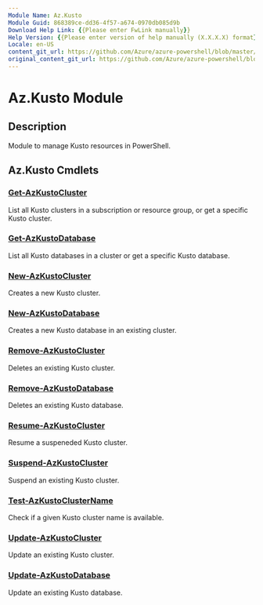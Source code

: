 ```yaml
---
Module Name: Az.Kusto
Module Guid: 868389ce-dd36-4f57-a674-0970db085d9b
Download Help Link: {{Please enter FwLink manually}}
Help Version: {{Please enter version of help manually (X.X.X.X) format}}
Locale: en-US
content_git_url: https://github.com/Azure/azure-powershell/blob/master/src/Kusto/Kusto/help/Az.Kusto.md
original_content_git_url: https://github.com/Azure/azure-powershell/blob/master/src/Kusto/Kusto/help/Az.Kusto.md
---
```


# Az.Kusto Module
## Description
Module to manage Kusto resources in PowerShell.

## Az.Kusto Cmdlets
### [Get-AzKustoCluster](Get-AzKustoCluster.md)
List all Kusto clusters in a subscription or resource group, or get a specific Kusto cluster.

### [Get-AzKustoDatabase](Get-AzKustoDatabase.md)
List all Kusto databases in a cluster or get a specific Kusto database.

### [New-AzKustoCluster](New-AzKustoCluster.md)
Creates a new Kusto cluster.

### [New-AzKustoDatabase](New-AzKustoDatabase.md)
Creates a new Kusto database in an existing cluster.

### [Remove-AzKustoCluster](Remove-AzKustoCluster.md)
Deletes an existing Kusto cluster.

### [Remove-AzKustoDatabase](Remove-AzKustoDatabase.md)
Deletes an existing Kusto database.

### [Resume-AzKustoCluster](Resume-AzKustoCluster.md)
Resume a suspeneded Kusto cluster.

### [Suspend-AzKustoCluster](Suspend-AzKustoCluster.md)
Suspend an existing Kusto cluster.

### [Test-AzKustoClusterName](Test-AzKustoClusterName.md)
Check if a given Kusto cluster name is available.

### [Update-AzKustoCluster](Update-AzKustoCluster.md)
Update an existing Kusto cluster.

### [Update-AzKustoDatabase](Update-AzKustoDatabase.md)
Update an existing Kusto database.

